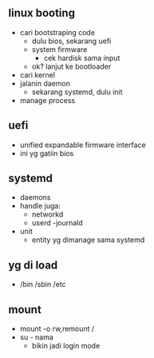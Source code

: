 ## linux booting
- cari bootstraping code
    - dulu bios, sekarang uefi
    - system firmware
        - cek hardisk sama input
    - ok? lanjut ke bootloader
- cari kernel
- jalanin daemon
    - sekarang systemd, dulu init
- manage process

## uefi
- unified expandable firmware interface
- ini yg gatiin bios

## systemd
- daemons
- handle juga:
    - networkd
    - userd
    -journald
- unit
    - entity yg dimanage sama systemd

## yg di load
- /bin /sbin /etc

## mount
- mount -o rw,remount /
- su - nama
    - bikin jadi login mode

